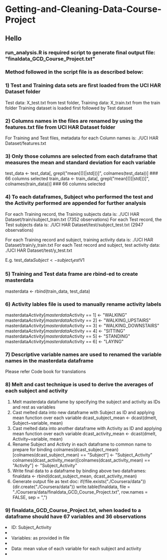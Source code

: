 # Getting-and-Cleaning-Data-Course-Project

## Hello 

### run_analysis.R is required script to generate final output file: "finaldata_GCD_Course_Project.txt"
 
### Method followed in the script file is as described below:

### 1) Test and Training data sets are first loaded from the UCI HAR Dataset folder

Test data: X_test.txt from test folder, Training data: X_train.txt from the train folder
Training dataset is loaded first followed by Test dataset

### 2) Columns names in the files are renamed by using the features.txt file from UCI HAR Dataset folder

For Training and Test files, metadata for each Column names is: ./UCI HAR Dataset/features.txt

### 3) Only those columns are selected from each dataframe that measures the mean and standard deviation for each variable

test_data <- test_data[, grepl("mean[()]|std[()]", colnames(test_data))] ### 66 columns selected
train_data <- train_data[, grepl("mean[()]|std[()]", colnames(train_data))]  ### 66 columns selected

### 4) To each dataframes, Subject who performed the test and the Activity performed are appended for further analysis

For each Training record, the Training subjects data is: ./UCI HAR Dataset/train/subject_train.txt (7352 observations)
For each Test record, the Test subjects data is: ./UCI HAR Dataset/test/subject_test.txt (2947 observations)

For each Training record and subject, training activity data is: ./UCI HAR Dataset/train/y_train.txt
For each Test record and subject, test activity data: ./UCI HAR Dataset/test/y_test.txt

E.g. test_data$Subject <- subject_test$V1

### 5) Training and Test data frame are rbind-ed to create masterdata

masterdata <- rbind(train_data, test_data)

### 6) Activity lables file is used to manually rename activity labels

masterdata$Activity[masterdata$Activity == 1] <- "WALKING"
masterdata$Activity[masterdata$Activity == 2] <- "WALKING_UPSTAIRS"
masterdata$Activity[masterdata$Activity == 3] <- "WALKING_DOWNSTAIRS"
masterdata$Activity[masterdata$Activity == 4] <- "SITTING"
masterdata$Activity[masterdata$Activity == 5] <- "STANDING"
masterdata$Activity[masterdata$Activity == 6] <- "LAYING"

### 7) Descriptive variable names are used to renamed the variable names in the masterdata dataframe

Please refer Code book for translations

### 8) Melt and cast technique is used to derive the averages of each subject and activity

1. Melt masterdata dataframe by specifying the subject and activity as IDs and rest as variables
2. Cast melted data into new dataframe with Subject as ID and applying mean function over each variable
    dcast_subject_mean <- dcast(dmelt, Subject~variable, mean)
3. Cast melted data into another dataframe with Activity as ID and applying mean function over each variable
    dcast_activity_mean <- dcast(dmelt, Activity~variable, mean)
4. Rename Subject and Activty in each dataframe to common name to prepare for binding
    colnames(dcast_subject_mean)[colnames(dcast_subject_mean) == "Subject"] <- "Subject_Activity"
    colnames(dcast_activity_mean)[colnames(dcast_activity_mean) == "Activity"] <- "Subject_Activity"
5. Write final data to a dataframe by binding above two dataframes:
    finaldata <- rbind(dcast_subject_mean, dcast_activity_mean)
6. Generate output file as text doc:
    if(!file.exists("./Coursera/data")){dir.create("./Coursera/data")}
    write.table(finaldata, file = "./Coursera/data/finaldata_GCD_Course_Project.txt", row.names = FALSE, sep = ",")
    
### 9) finaldata_GCD_Course_Project.txt, when loaded to a dataframe should have 67 variables and 36 observations

  <li> ID: Subject_Activity<li><li> Variables: as provided in file<li><li> Data: mean value of each variable for each subject and activity <li>

